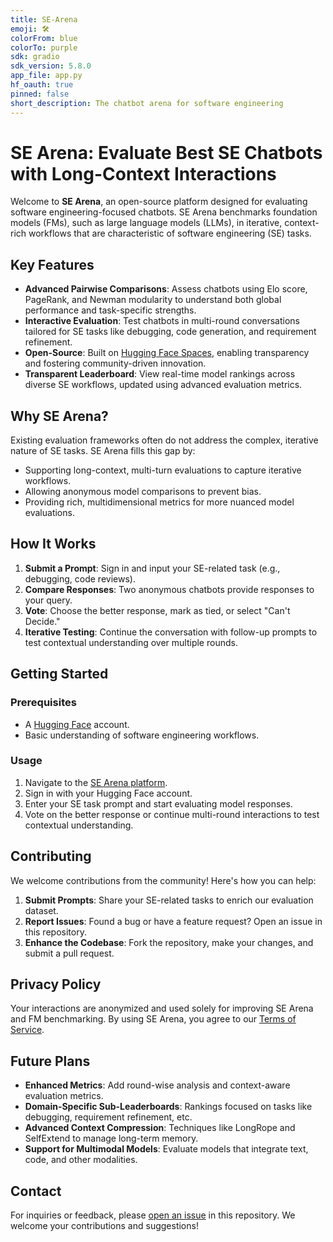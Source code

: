 ```yaml
---
title: SE-Arena
emoji: 🛠️
colorFrom: blue
colorTo: purple
sdk: gradio
sdk_version: 5.8.0
app_file: app.py
hf_oauth: true
pinned: false
short_description: The chatbot arena for software engineering
---
```


# SE Arena: Evaluate Best SE Chatbots with Long-Context Interactions

Welcome to **SE Arena**, an open-source platform designed for evaluating software engineering-focused chatbots. SE Arena benchmarks foundation models (FMs), such as large language models (LLMs), in iterative, context-rich workflows that are characteristic of software engineering (SE) tasks.

## Key Features

- **Advanced Pairwise Comparisons**: Assess chatbots using Elo score, PageRank, and Newman modularity to understand both global performance and task-specific strengths.
- **Interactive Evaluation**: Test chatbots in multi-round conversations tailored for SE tasks like debugging, code generation, and requirement refinement.
- **Open-Source**: Built on [Hugging Face Spaces](https://huggingface.co/spaces/SE-Arena/Software-Engineering-Arena), enabling transparency and fostering community-driven innovation.
- **Transparent Leaderboard**: View real-time model rankings across diverse SE workflows, updated using advanced evaluation metrics.

## Why SE Arena?

Existing evaluation frameworks often do not address the complex, iterative nature of SE tasks. SE Arena fills this gap by:

- Supporting long-context, multi-turn evaluations to capture iterative workflows.
- Allowing anonymous model comparisons to prevent bias.
- Providing rich, multidimensional metrics for more nuanced model evaluations.

## How It Works

1. **Submit a Prompt**: Sign in and input your SE-related task (e.g., debugging, code reviews).
2. **Compare Responses**: Two anonymous chatbots provide responses to your query.
3. **Vote**: Choose the better response, mark as tied, or select "Can't Decide."
4. **Iterative Testing**: Continue the conversation with follow-up prompts to test contextual understanding over multiple rounds.

## Getting Started

### Prerequisites

- A [Hugging Face](https://huggingface.co) account.
- Basic understanding of software engineering workflows.

### Usage

1. Navigate to the [SE Arena platform](https://huggingface.co/spaces/SE-Arena/Software-Engineering-Arena).
2. Sign in with your Hugging Face account.
3. Enter your SE task prompt and start evaluating model responses.
4. Vote on the better response or continue multi-round interactions to test contextual understanding.

## Contributing

We welcome contributions from the community! Here's how you can help:

1. **Submit Prompts**: Share your SE-related tasks to enrich our evaluation dataset.
2. **Report Issues**: Found a bug or have a feature request? Open an issue in this repository.
3. **Enhance the Codebase**: Fork the repository, make your changes, and submit a pull request.

## Privacy Policy

Your interactions are anonymized and used solely for improving SE Arena and FM benchmarking. By using SE Arena, you agree to our [Terms of Service](#).

## Future Plans

- **Enhanced Metrics**: Add round-wise analysis and context-aware evaluation metrics.
- **Domain-Specific Sub-Leaderboards**: Rankings focused on tasks like debugging, requirement refinement, etc.
- **Advanced Context Compression**: Techniques like LongRope and SelfExtend to manage long-term memory.
- **Support for Multimodal Models**: Evaluate models that integrate text, code, and other modalities.

## Contact

For inquiries or feedback, please [open an issue](https://github.com/SE-Arena/Software-Engineer-Arena/issues/new) in this repository. We welcome your contributions and suggestions!
